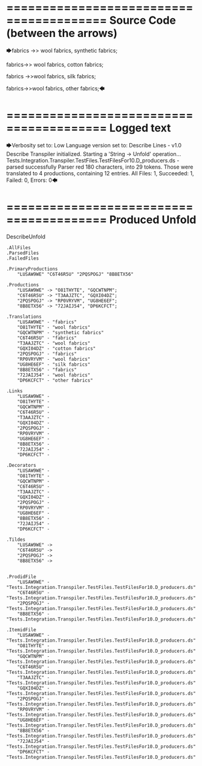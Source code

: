========================================
Source Code (between the arrows)
========================================

🡆fabrics ->> wool fabrics,
	synthetic fabrics;

fabrics->> wool fabrics,
	cotton fabrics;

fabrics ->>wool fabrics,
	silk fabrics;

fabrics->>wool fabrics,
	other fabrics;🡄

========================================
Logged text
========================================

🡆Verbosity set to: Low
Language version set to: Describe Lines - v1.0
Describe Transpiler initialized.
Starting a 'String -> Unfold' operation...
Tests.Integration.Transpiler.TestFiles.TestFilesFor10.D_producers.ds - parsed successfully
Parser red 180 characters, into 29 tokens.
Those were translated to 4 productions, containing 12 entries.
All Files: 1, Succeeded: 1, Failed: 0, Errors: 0🡄

========================================
Produced Unfold
========================================

DescribeUnfold

    .AllFiles
    .ParsedFiles
    .FailedFiles

    .PrimaryProductions
        "LUSAW9WE" "C6T46R5U" "2PQSPOGJ" "8B8ETX56" 

    .Productions
        "LUSAW9WE" -> "O81THYTE", "GQCWTNPM";
        "C6T46R5U" -> "T3AAJZTC", "GQXI04DZ";
        "2PQSPOGJ" -> "RP0VRYVM", "UG8HE6EF";
        "8B8ETX56" -> "72JAIJ54", "DP6KCFCT";

    .Translations
        "LUSAW9WE" - "fabrics"
        "O81THYTE" - "wool fabrics"
        "GQCWTNPM" - "synthetic fabrics"
        "C6T46R5U" - "fabrics"
        "T3AAJZTC" - "wool fabrics"
        "GQXI04DZ" - "cotton fabrics"
        "2PQSPOGJ" - "fabrics"
        "RP0VRYVM" - "wool fabrics"
        "UG8HE6EF" - "silk fabrics"
        "8B8ETX56" - "fabrics"
        "72JAIJ54" - "wool fabrics"
        "DP6KCFCT" - "other fabrics"

    .Links
        "LUSAW9WE" - 
        "O81THYTE" - 
        "GQCWTNPM" - 
        "C6T46R5U" - 
        "T3AAJZTC" - 
        "GQXI04DZ" - 
        "2PQSPOGJ" - 
        "RP0VRYVM" - 
        "UG8HE6EF" - 
        "8B8ETX56" - 
        "72JAIJ54" - 
        "DP6KCFCT" - 

    .Decorators
        "LUSAW9WE" - 
        "O81THYTE" - 
        "GQCWTNPM" - 
        "C6T46R5U" - 
        "T3AAJZTC" - 
        "GQXI04DZ" - 
        "2PQSPOGJ" - 
        "RP0VRYVM" - 
        "UG8HE6EF" - 
        "8B8ETX56" - 
        "72JAIJ54" - 
        "DP6KCFCT" - 

    .Tildes
        "LUSAW9WE" -> 
        "C6T46R5U" -> 
        "2PQSPOGJ" -> 
        "8B8ETX56" -> 


    .ProdidFile
        "LUSAW9WE" - "Tests.Integration.Transpiler.TestFiles.TestFilesFor10.D_producers.ds"
        "C6T46R5U" - "Tests.Integration.Transpiler.TestFiles.TestFilesFor10.D_producers.ds"
        "2PQSPOGJ" - "Tests.Integration.Transpiler.TestFiles.TestFilesFor10.D_producers.ds"
        "8B8ETX56" - "Tests.Integration.Transpiler.TestFiles.TestFilesFor10.D_producers.ds"

    .ItemidFile
        "LUSAW9WE" - "Tests.Integration.Transpiler.TestFiles.TestFilesFor10.D_producers.ds"
        "O81THYTE" - "Tests.Integration.Transpiler.TestFiles.TestFilesFor10.D_producers.ds"
        "GQCWTNPM" - "Tests.Integration.Transpiler.TestFiles.TestFilesFor10.D_producers.ds"
        "C6T46R5U" - "Tests.Integration.Transpiler.TestFiles.TestFilesFor10.D_producers.ds"
        "T3AAJZTC" - "Tests.Integration.Transpiler.TestFiles.TestFilesFor10.D_producers.ds"
        "GQXI04DZ" - "Tests.Integration.Transpiler.TestFiles.TestFilesFor10.D_producers.ds"
        "2PQSPOGJ" - "Tests.Integration.Transpiler.TestFiles.TestFilesFor10.D_producers.ds"
        "RP0VRYVM" - "Tests.Integration.Transpiler.TestFiles.TestFilesFor10.D_producers.ds"
        "UG8HE6EF" - "Tests.Integration.Transpiler.TestFiles.TestFilesFor10.D_producers.ds"
        "8B8ETX56" - "Tests.Integration.Transpiler.TestFiles.TestFilesFor10.D_producers.ds"
        "72JAIJ54" - "Tests.Integration.Transpiler.TestFiles.TestFilesFor10.D_producers.ds"
        "DP6KCFCT" - "Tests.Integration.Transpiler.TestFiles.TestFilesFor10.D_producers.ds"

